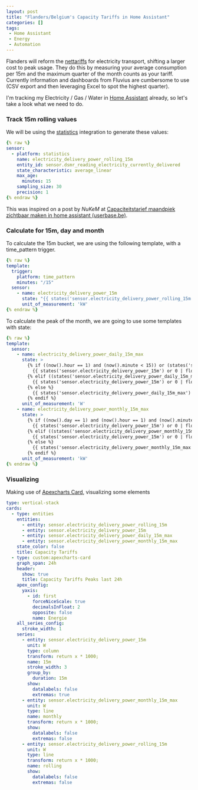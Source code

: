 ```yaml
---
layout: post
title: "Flanders/Belgium's Capacity Tariffs in Home Assistant"
categories: []
tags:
 - Home Assistant
 - Energy
 - Automation
---
```


Flanders will reform the [nettariffs](https://www.vreg.be/nl/wat-zijn-de-nieuwe-nettarieven-en-hoe-worden-ze-berekend) for electricity transport, shifting a larger cost to peak usage. They do this by measuring your average consumption per 15m and the maximum quarter of the month counts as your tariff. Currently information and dashboards from Fluvius are cumbersome to use (CSV export and then leveraging Excel to spot the highest quarter).

I'm tracking my Electricity / Gas / Water in [Home Assistant](https://home-assistant.io/) already, so let's take a look what we need to do.

### Track 15m rolling values

We will be using the [statistics](https://www.home-assistant.io/integrations/statistics/) integration to generate these values:

```yaml
{% raw %}
sensor:
  - platform: statistics
    name: electricity_delivery_power_rolling_15m
    entity_id: sensor.dsmr_reading_electricity_currently_delivered
    state_characteristic: average_linear
    max_age:
      minutes: 15
    sampling_size: 30
    precision: 1
{% endraw %}
```

This was inspired on a post by *NuKeM* at [Capaciteitstarief maandpiek zichtbaar maken in home assistant (userbase.be)](https://userbase.be/forum/viewtopic.php?p=945740#p945740).

### Calculate for 15m, day and month

To calculate the 15m bucket, we are using the following template, with a time_pattern trigger.

```yaml
{% raw %}
template:
  trigger:
    platform: time_pattern
    minutes: "/15"
  sensor:
    - name: electricity_delivery_power_15m
      state: "{{ states('sensor.electricity_delivery_power_rolling_15m') }}"
      unit_of_measurement: 'kW'
{% endraw %}
```

To calculate the peak of the month, we are going to use some templates with state:

```yaml
{% raw %}
template:
  sensor:
    - name: electricity_delivery_power_daily_15m_max
      state: >
        {% if ((now().hour == 1) and (now().minute < 15)) or (states('sensor.electricity_delivery_power_daily_15m_max') in ["unavailable", "unknown"]) %}
          {{ states('sensor.electricity_delivery_power_15m') or 0 | float }}
        {% elif ((states('sensor.electricity_delivery_power_daily_15m_max') or 0) | float < (states('sensor.electricity_delivery_power_15m') or 0) | float) %}
          {{ states('sensor.electricity_delivery_power_15m') or 0 | float }}
        {% else %}
          {{ states('sensor.electricity_delivery_power_daily_15m_max') or 0 | float }} 
        {% endif %}
      unit_of_measurement: 'W'
    - name: electricity_delivery_power_monthly_15m_max
      state: >
        {% if ((now().day == 1) and (now().hour == 1) and (now().minute < 15)) or (states('sensor.electricity_delivery_power_monthly_15m_max') in ["unavailable", "unknown"]) %}
          {{ states('sensor.electricity_delivery_power_15m') or 0 | float }}
        {% elif ((states('sensor.electricity_delivery_power_monthly_15m_max') or 0) | float < (states('sensor.electricity_delivery_power_15m') or 0) | float) %}
          {{ states('sensor.electricity_delivery_power_15m') or 0 | float }}
        {% else %}
          {{ states('sensor.electricity_delivery_power_monthly_15m_max') or 0 | float }} 
        {% endif %}
      unit_of_measurement: 'kW'
{% endraw %}
```

### Visualizing

Making use of [Apexcharts Card](https://github.com/RomRider/apexcharts-card), visualizing some elements 

```yaml
type: vertical-stack
cards:
  - type: entities
    entities:
      - entity: sensor.electricity_delivery_power_rolling_15m
      - entity: sensor.electricity_delivery_power_15m
      - entity: sensor.electricity_delivery_power_daily_15m_max
      - entity: sensor.electricity_delivery_power_monthly_15m_max
    state_color: false
    title: Capacity Tariffs
  - type: custom:apexcharts-card
    graph_span: 24h
    header:
      show: true
      title: Capacity Tariffs Peaks last 24h
    apex_config:
      yaxis:
        - id: first
          forceNiceScale: true
          decimalsInFloat: 2
          opposite: false
          name: Energie
    all_series_config:
      stroke_width: 1
    series:
      - entity: sensor.electricity_delivery_power_15m
        unit: W
        type: column
        transform: return x * 1000;
        name: 15m
        stroke_width: 3
        group_by:
          duration: 15m
        show:
          datalabels: false
          extremas: true
      - entity: sensor.electricity_delivery_power_monthly_15m_max
        unit: W
        type: line
        name: monthly
        transform: return x * 1000;
        show:
          datalabels: false
          extremas: false
      - entity: sensor.electricity_delivery_power_rolling_15m
        unit: W
        type: line
        transform: return x * 1000;
        name: rolling
        show:
          datalabels: false
          extremas: false
```